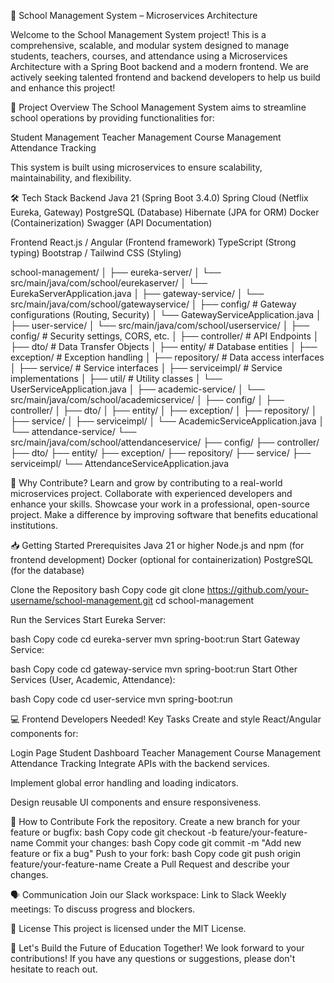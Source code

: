 🏫 School Management System – Microservices Architecture

Welcome to the School Management System project! This is a comprehensive, scalable, and
modular system designed to manage students, teachers, courses, and attendance using a
Microservices Architecture with a Spring Boot backend and a modern frontend. We are actively
seeking talented frontend and backend developers to help us build and enhance this project!

🚀 Project Overview
The School Management System aims to streamline school operations by providing functionalities for:

Student Management
Teacher Management
Course Management
Attendance Tracking

This system is built using microservices to ensure scalability, maintainability, and flexibility.

🛠️ Tech Stack
Backend
Java 21 (Spring Boot 3.4.0)
Spring Cloud (Netflix Eureka, Gateway)
PostgreSQL (Database)
Hibernate (JPA for ORM)
Docker (Containerization)
Swagger (API Documentation)

Frontend
React.js / Angular (Frontend framework)
TypeScript (Strong typing)
Bootstrap / Tailwind CSS (Styling)



school-management/
│
├── eureka-server/
│   └── src/main/java/com/school/eurekaserver/
│       └── EurekaServerApplication.java
│
├── gateway-service/
│   └── src/main/java/com/school/gatewayservice/
│       ├── config/                # Gateway configurations (Routing, Security)
│       └── GatewayServiceApplication.java
│
├── user-service/
│   └── src/main/java/com/school/userservice/
│       ├── config/                # Security settings, CORS, etc.
│       ├── controller/            # API Endpoints
│       ├── dto/                   # Data Transfer Objects
│       ├── entity/                # Database entities
│       ├── exception/             # Exception handling
│       ├── repository/            # Data access interfaces
│       ├── service/               # Service interfaces
│       ├── serviceimpl/           # Service implementations
│       ├── util/                  # Utility classes
│       └── UserServiceApplication.java
│
├── academic-service/
│   └── src/main/java/com/school/academicservice/
│       ├── config/
│       ├── controller/
│       ├── dto/
│       ├── entity/
│       ├── exception/
│       ├── repository/
│       ├── service/
│       ├── serviceimpl/
│       └── AcademicServiceApplication.java
│
└── attendance-service/
└── src/main/java/com/school/attendanceservice/
├── config/
├── controller/
├── dto/
├── entity/
├── exception/
├── repository/
├── service/
├── serviceimpl/
└── AttendanceServiceApplication.java


🌟 Why Contribute?
Learn and grow by contributing to a real-world microservices project.
Collaborate with experienced developers and enhance your skills.
Showcase your work in a professional, open-source project.
Make a difference by improving software that benefits educational institutions.


📥 Getting Started
Prerequisites
Java 21 or higher
Node.js and npm (for frontend development)
Docker (optional for containerization)
PostgreSQL (for the database)


Clone the Repository
bash
Copy code
git clone https://github.com/your-username/school-management.git
cd school-management


Run the Services
Start Eureka Server:

bash
Copy code
cd eureka-server
mvn spring-boot:run
Start Gateway Service:

bash
Copy code
cd gateway-service
mvn spring-boot:run
Start Other Services (User, Academic, Attendance):

bash
Copy code
cd user-service
mvn spring-boot:run


💻 Frontend Developers Needed!
Key Tasks
Create and style React/Angular components for:

Login Page
Student Dashboard
Teacher Management
Course Management
Attendance Tracking
Integrate APIs with the backend services.

Implement global error handling and loading indicators.

Design reusable UI components and ensure responsiveness.

🤝 How to Contribute
Fork the repository.
Create a new branch for your feature or bugfix:
bash
Copy code
git checkout -b feature/your-feature-name
Commit your changes:
bash
Copy code
git commit -m "Add new feature or fix a bug"
Push to your fork:
bash
Copy code
git push origin feature/your-feature-name
Create a Pull Request and describe your changes.


🗣️ Communication
Join our Slack workspace: Link to Slack
Weekly meetings: To discuss progress and blockers.


📄 License
This project is licensed under the MIT License.

🚀 Let's Build the Future of Education Together!
We look forward to your contributions! If you have any questions or suggestions, please don't hesitate to reach out.


